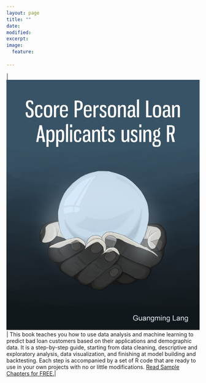 ```yaml
---
layout: page
title: ""
date: 
modified:
excerpt:
image:
  feature:

---
```


| [![bookcover](score-loan-applicants.jpg)](https://leanpub.com/scorepersonalloanapplicantsusingr) | This book teaches you how to use data analysis and machine learning to predict bad loan customers based on their applications and demographic data. It is a step-by-step guide, starting from data cleaning, descriptive and exploratory analysis, data visualization, and finishing at model building and backtesting. Each step is accompanied by a set of R code that are ready to use in your own projects with no or little modifications. [Read Sample Chapters for FREE.](https://leanpub.com/scorepersonalloanapplicantsusingr/read)|

